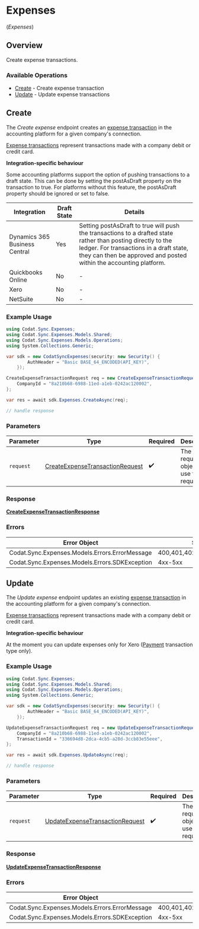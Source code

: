# Expenses
(*Expenses*)

## Overview

Create expense transactions.

### Available Operations

* [Create](#create) - Create expense transaction
* [Update](#update) - Update expense transactions

## Create

The *Create expense* endpoint creates an [expense transaction](https://docs.codat.io/sync-for-expenses-api#/schemas/ExpenseTransaction) in the accounting platform for a given company's connection. 

[Expense transactions](https://docs.codat.io/sync-for-expenses-api#/schemas/ExpenseTransaction) represent transactions made with a company debit or credit card. 


**Integration-specific behaviour**

Some accounting platforms support the option of pushing transactions to a draft state. This can be done by setting the postAsDraft property on the transaction to true. For platforms without this feature, the postAsDraft property should be ignored or set to false.

| Integration | Draft State | Details                                                                                                      |  
|-------------|-------------|--------------------------------------------------------------------------------------------------------------|
| Dynamics 365 Business Central | Yes   | Setting postAsDraft to true will push the transactions to a drafted state rather than posting directly to the ledger. For transactions in a draft state, they can then be approved and posted within the accounting platform. |
| Quickbooks Online | No | -  |
| Xero | No | - |
| NetSuite | No | - |

### Example Usage

```csharp
using Codat.Sync.Expenses;
using Codat.Sync.Expenses.Models.Shared;
using Codat.Sync.Expenses.Models.Operations;
using System.Collections.Generic;

var sdk = new CodatSyncExpenses(security: new Security() {
        AuthHeader = "Basic BASE_64_ENCODED(API_KEY)",
    });

CreateExpenseTransactionRequest req = new CreateExpenseTransactionRequest() {
    CompanyId = "8a210b68-6988-11ed-a1eb-0242ac120002",
};

var res = await sdk.Expenses.CreateAsync(req);

// handle response
```

### Parameters

| Parameter                                                                                     | Type                                                                                          | Required                                                                                      | Description                                                                                   |
| --------------------------------------------------------------------------------------------- | --------------------------------------------------------------------------------------------- | --------------------------------------------------------------------------------------------- | --------------------------------------------------------------------------------------------- |
| `request`                                                                                     | [CreateExpenseTransactionRequest](../../Models/Operations/CreateExpenseTransactionRequest.md) | :heavy_check_mark:                                                                            | The request object to use for the request.                                                    |


### Response

**[CreateExpenseTransactionResponse](../../Models/Operations/CreateExpenseTransactionResponse.md)**
### Errors

| Error Object                                   | Status Code                                    | Content Type                                   |
| ---------------------------------------------- | ---------------------------------------------- | ---------------------------------------------- |
| Codat.Sync.Expenses.Models.Errors.ErrorMessage | 400,401,402,403,404,429,500,503                | application/json                               |
| Codat.Sync.Expenses.Models.Errors.SDKException | 4xx-5xx                                        | */*                                            |

## Update

The *Update expense* endpoint updates an existing [expense transaction](https://docs.codat.io/sync-for-expenses-api#/schemas/ExpenseTransaction) in the accounting platform for a given company's connection. 

[Expense transactions](https://docs.codat.io/sync-for-expenses-api#/schemas/ExpenseTransaction) represent transactions made with a company debit or credit card. 


**Integration-specific behaviour**

At the moment you can update expenses only for Xero ([Payment](https://docs.codat.io/expenses/sync-process/expense-transactions#transaction-types) transaction type only).

### Example Usage

```csharp
using Codat.Sync.Expenses;
using Codat.Sync.Expenses.Models.Shared;
using Codat.Sync.Expenses.Models.Operations;
using System.Collections.Generic;

var sdk = new CodatSyncExpenses(security: new Security() {
        AuthHeader = "Basic BASE_64_ENCODED(API_KEY)",
    });

UpdateExpenseTransactionRequest req = new UpdateExpenseTransactionRequest() {
    CompanyId = "8a210b68-6988-11ed-a1eb-0242ac120002",
    TransactionId = "336694d8-2dca-4cb5-a28d-3ccb83e55eee",
};

var res = await sdk.Expenses.UpdateAsync(req);

// handle response
```

### Parameters

| Parameter                                                                                     | Type                                                                                          | Required                                                                                      | Description                                                                                   |
| --------------------------------------------------------------------------------------------- | --------------------------------------------------------------------------------------------- | --------------------------------------------------------------------------------------------- | --------------------------------------------------------------------------------------------- |
| `request`                                                                                     | [UpdateExpenseTransactionRequest](../../Models/Operations/UpdateExpenseTransactionRequest.md) | :heavy_check_mark:                                                                            | The request object to use for the request.                                                    |


### Response

**[UpdateExpenseTransactionResponse](../../Models/Operations/UpdateExpenseTransactionResponse.md)**
### Errors

| Error Object                                   | Status Code                                    | Content Type                                   |
| ---------------------------------------------- | ---------------------------------------------- | ---------------------------------------------- |
| Codat.Sync.Expenses.Models.Errors.ErrorMessage | 400,401,402,403,404,422,429,500,503            | application/json                               |
| Codat.Sync.Expenses.Models.Errors.SDKException | 4xx-5xx                                        | */*                                            |
